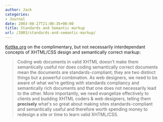 ```yaml
---
author: Jack
categories:
- Journal
date: 2003-08-27T21:00:35+00:00
title: Standards and Semantic markup
url: /2003/standards-and-semantic-markup/
---
```


[Kottke.org][1] on the complimentary, but not necessarily interdependant concepts of XHTML/CSS design and semantically correct markup:
  


> Coding web documents in valid XHTML doesn't make them semantically useful nor does coding semantically correct documents mean the documents are standards-compliant; they are two distinct things but a powerful combination. As web designers, we need to be aware of what we're getting with standards compliancy and semantically rich documents and that one does not necessarily lead to the other. More importantly, we need evangelize effectively to clients and budding XHTML coders & web designers, telling them **precisely** what's so great about making sites standards-compliant and semantically useful and therefore worth spending money to redesign a site or time to learn valid XHTML/CSS.

 [1]: http://www.kottke.org/03/08/030826standards_do.html